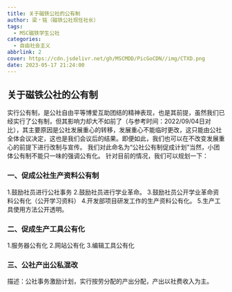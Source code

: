 ```yaml
---
title: 关于磁铁公社的公有制
author: 梁﹡铭（磁铁公社现任社长）
tags:
  - MSC磁铁学生公社
categories:
  - 自由社会主义
abbrlink: 2
cover: https://cdn.jsdelivr.net/gh/MSCMDD/PicGoCDN//img/CTXD.png
date: 2023-05-17 21:24:00
---
```

## 关于磁铁公社的公有制
实行公有制，是公社自由平等博爱互助团结的精神表现，也是其前提，虽然我们已经实行了公有制，但其影响力却大不如前了（与参考时间：2022/09/04日对比），其主要原因是公社发展重心的转移，发展重心不能临时更改，这只能由公社全体会议决定，这也是我们会议后的结果。即便如此，我们也可以在不改变发展重心的前提下进行改制与宣传。
我们对此命名为“公社公有制促成计划”当然，小团体公有制不能只一味的强调公有化。
针对目前的情况，我们可以规划一下：

### 一、促成公社生产资料公有制
1.鼓励社员进行公社事务
2.鼓励社员进行学业革命。
3.鼓励社员公开学业革命资料公有化（公开学习资料）
4.开发部项目研发工作的生产资料公有化。
5.生产工具使用方法公开透明。

### 二、促成生产工具公有化
1.服务器公有化
2.网站公有化
3.编辑工具公有化

### 三、公社产出公私混改
描述：公社事务激励计划，实行按劳分配的产出分配，产出以社费收入为主。